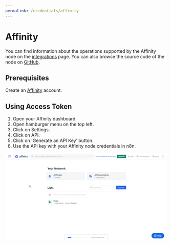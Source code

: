 ```yaml
---
permalink: /credentials/affinity
---
```


# Affinity

You can find information about the operations supported by the Affinity node on the [integrations](https://n8n.io/integrations/n8n-nodes-base.affinity) page. You can also browse the source code of the node on [GitHub](https://github.com/n8n-io/n8n/tree/master/packages/nodes-base/nodes/Affinity).

## Prerequisites

Create an [Affinity](https://www.affinity.com/) account.

## Using Access Token

1. Open your Affinity dashboard.
2. Open hamburger menu on the top left.
3. Click on Settings.
4. Click on API.
5. Click on 'Generate an API Key’ button.
6. Use the API key with your Affinity node credentials in n8n.


![Getting Affinity credentials](./using-access-token.gif)
